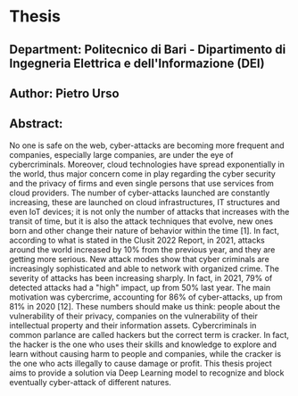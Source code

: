 ﻿# Thesis

## Department: Politecnico di Bari - Dipartimento di Ingegneria Elettrica e dell'Informazione (DEI)

## Author: Pietro Urso


## Abstract:

No one is safe on the web, cyber-attacks are becoming more frequent and companies, especially large companies, are under the eye of cybercriminals.
Moreover, cloud technologies have spread exponentially in the world, thus major concern come in play regarding the cyber security and the privacy of firms and even single persons that use services from cloud providers. The number of cyber-attacks launched are constantly increasing, these are launched on cloud infrastructures, IT structures and even IoT devices; it is not only the number of attacks that increases with the transit of time, but it is also the attack techniques that evolve, new ones born and other change their nature of behavior within the time [1]. In fact, according to what is stated in the Clusit 2022 Report, in 2021, attacks around the world increased by 10% from the previous year, and they are getting more serious. New attack modes show that cyber criminals are increasingly sophisticated and able to network with organized crime. The severity of attacks has been increasing sharply. In fact, in 2021, 79% of detected attacks had a "high" impact, up from 50% last year. The main motivation was cybercrime, accounting for 86% of cyber-attacks, up from 81% in 2020 [12]. These numbers should make us think: people about the vulnerability of their privacy, companies on the vulnerability of their intellectual property and their information assets. Cybercriminals in common parlance are called hackers but the correct term is cracker. In fact, the hacker is the one who uses their skills and knowledge to explore and learn without causing harm to people and companies, while the cracker is the one who acts illegally to cause damage or profit.
This thesis project aims to provide a solution via Deep Learning model to recognize and block eventually cyber-attack of different natures.
